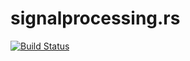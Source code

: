 # signalprocessing.rs

[![Build Status](https://travis-ci.org/rookies/signalprocessing.rs.svg?branch=master)](https://travis-ci.org/rookies/signalprocessing.rs)
